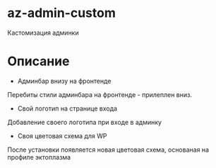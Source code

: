 # az-admin-custom
Кастомизация админки

# Описание
- Админбар внизу на фронтенде

Перебиты стили админбара на фронтенде - прилеплен вниз.

- Свой логотип на странице входа

Добавление своего логотипа при входе в админку

- Своя цветовая схема для WP 

После установки появляется новая цветовая схема, основаная на профиле эктоплазма 
